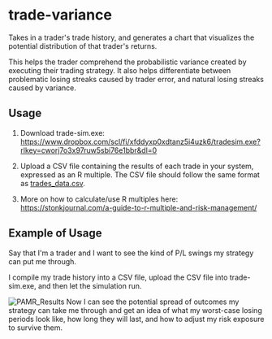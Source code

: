 # trade-variance
Takes in a trader's trade history, and generates a chart that visualizes the potential distribution of that trader's returns.

This helps the trader comprehend the probabilistic variance created by executing their trading strategy. It also helps differentiate between problematic losing streaks caused by trader error, and natural losing streaks caused by variance.

## Usage
1. Download trade-sim.exe: https://www.dropbox.com/scl/fi/xfddyxp0xdtanz5i4uzk6/tradesim.exe?rlkey=cworj7o3x97ruw5sbi76e1bbr&dl=0

2. Upload a CSV file containing the results of each trade in your system, expressed as an R multiple. The CSV file should follow the same format as [trades_data.csv](trades_data.csv).

3. More on how to calculate/use R multiples here: https://stonkjournal.com/a-guide-to-r-multiple-and-risk-management/

## Example of Usage 
Say that I'm a trader and I want to see the kind of P/L swings my strategy can put me through.

I compile my trade history into a CSV file, upload the CSV file into trade-sim.exe, and then let the simulation run.

![PAMR_Results](https://github.com/UndauntedFish/trade-variance/assets/58181651/cbb20b43-3537-402c-91ec-13ad8c6e6369)
Now I can see the potential spread of outcomes my strategy can take me through and get an idea of what my worst-case losing periods look like, how long they will last, and how to adjust my risk exposure to survive them.
